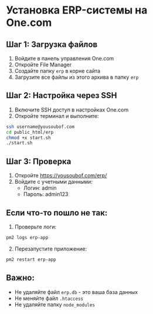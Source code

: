 # Установка ERP-системы на One.com

## Шаг 1: Загрузка файлов
1. Войдите в панель управления One.com
2. Откройте File Manager
3. Создайте папку `erp` в корне сайта
4. Загрузите все файлы из этого архива в папку `erp`

## Шаг 2: Настройка через SSH
1. Включите SSH доступ в настройках One.com
2. Откройте терминал и выполните:
```bash
ssh username@yousoubof.com
cd public_html/erp
chmod +x start.sh
./start.sh
```

## Шаг 3: Проверка
1. Откройте https://yousoubof.com/erp/
2. Войдите с учетными данными:
   - Логин: admin
   - Пароль: admin123

## Если что-то пошло не так:
1. Проверьте логи:
```bash
pm2 logs erp-app
```

2. Перезапустите приложение:
```bash
pm2 restart erp-app
```

## Важно:
- Не удаляйте файл `erp.db` - это ваша база данных
- Не меняйте файл `.htaccess`
- Не удаляйте папку `node_modules` 